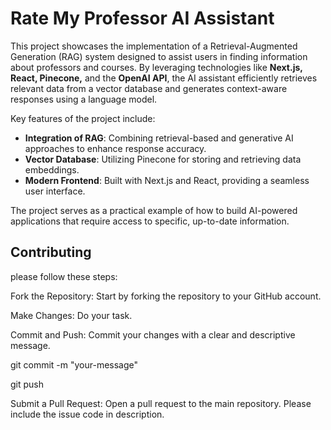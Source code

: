 

# Rate My Professor AI Assistant

This project showcases the implementation of a Retrieval-Augmented Generation (RAG) system designed to assist users in finding information about professors and courses. By leveraging technologies like **Next.js, React, Pinecone,** and the **OpenAI API**, the AI assistant efficiently retrieves relevant data from a vector database and generates context-aware responses using a language model.

Key features of the project include:
- **Integration of RAG**: Combining retrieval-based and generative AI approaches to enhance response accuracy.
- **Vector Database**: Utilizing Pinecone for storing and retrieving data embeddings.
- **Modern Frontend**: Built with Next.js and React, providing a seamless user interface.

The project serves as a practical example of how to build AI-powered applications that require access to specific, up-to-date information.


## Contributing
please follow these steps:

Fork the Repository: Start by forking the repository to your GitHub account.

Make Changes: Do your task.

Commit and Push: Commit your changes with a clear and descriptive message.

git commit -m "your-message"

git push 

Submit a Pull Request: Open a pull request to the main repository. Please include the issue code in description.

